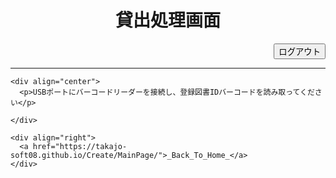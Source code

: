 <html><head>
    <meta http-equiv="content-type" content="text/html; charset=utf-8">
    <title>Lend (Book Management)</title>
    <script language="JavaScript">
    <!--
            //指定のページに移動
    function loc() {
location.href = "file:///Network/Servers/iemac.ie.tokuyama.ac.jp/Volumes/Users/15/i15kasibe/_CreativePractice_/MainPage/Lend/lendSuccess/LendSuccess.html";
    }
            //タイマーをセット
    function tm(){
        tm = setTimeout("loc()",5000);
    }
    //-->
    </script>
  </head>

  <body onLoad="tm()">
    <div align="center">
      <h1>貸出処理画面</h1>
    </div>  
    <div align="right">
      <input type="submit" value="ログアウト" onclick="logOut()">
    </div>
    <script>
      function logOut(){
      location.href = "file:///Network/Servers/iemac.ie.tokuyama.ac.jp/Volumes/Users/15/i15kasibe/_CreativePractice_/login.html";      
      }
    </script>
    <hr>
    
    <div align="center">
      <p>USBポートにバーコードリーダーを接続し、登録図書IDバーコードを読み取ってください</p>
<!--
<form action="#" name="form1">
<input type="text" name="field1" size="8"> パターン1<br>
<input type="text" name="field2" size="18"> パターン2
</form>
 -->     
    </div>
    
    <div align="right">
      <a href="https://takajo-soft08.github.io/Create/MainPage/">_Back_To_Home_</a>
    </div>

  



</body></html>
